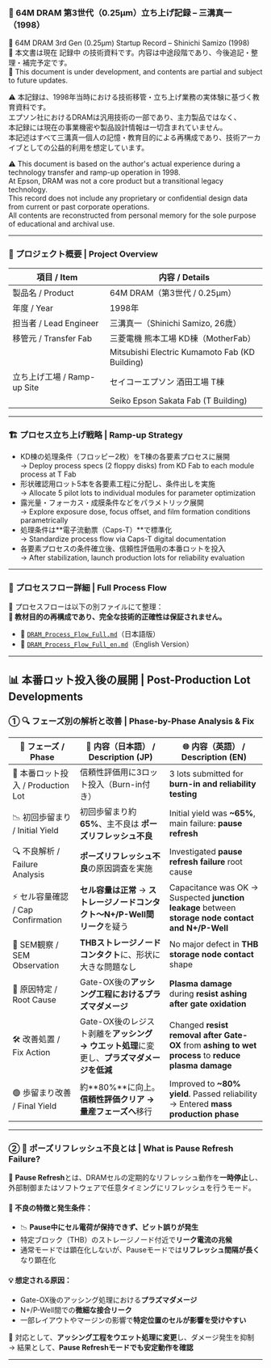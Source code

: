### 📘 64M DRAM 第3世代（0.25μm）立ち上げ記録 – 三溝真一（1998）

📘 64M DRAM 3rd Gen (0.25μm) Startup Record – Shinichi Samizo (1998)  
📝 本文書は現在 記録中 の技術資料です。内容は中途段階であり、今後追記・整理・補完予定です。  
📝 This document is under development, and contents are partial and subject to future updates.  

⚠️ 本記録は、1998年当時における技術移管・立ち上げ業務の実体験に基づく教育資料です。  
エプソン社におけるDRAMは汎用技術の一部であり、主力製品ではなく、  
本記録には現在の事業機密や製品設計情報は一切含まれていません。  
本記述はすべて三溝真一個人の記憶・教育目的による再構成であり、技術アーカイブとしての公益的利用を想定しています。  

⚠️ This document is based on the author's actual experience during a technology transfer and ramp-up operation in 1998.  
At Epson, DRAM was not a core product but a transitional legacy technology.  
This record does not include any proprietary or confidential design data from current or past corporate operations.  
All contents are reconstructed from personal memory for the sole purpose of educational and archival use.

---

### 🧭 プロジェクト概要 | Project Overview

| 項目 / Item           | 内容 / Details                                              |
|----------------------|-------------------------------------------------------------|
| 製品名 / Product     | 64M DRAM（第3世代 / 0.25μm）                                |
| 年度 / Year          | 1998年                                                     |
| 担当者 / Lead Engineer | 三溝真一（Shinichi Samizo, 26歳）                          |
| 移管元 / Transfer Fab | 三菱電機 熊本工場 KD棟（MotherFab）                         |
|                      | Mitsubishi Electric Kumamoto Fab (KD Building)              |
| 立ち上げ工場 / Ramp-up Site | セイコーエプソン 酒田工場 T棟                                |
|                      | Seiko Epson Sakata Fab (T Building)                         |

---

### 🏗️ プロセス立ち上げ戦略 | Ramp-up Strategy

- KD棟の処理条件（フロッピー2枚）をT棟の各要素プロセスに展開  
  → Deploy process specs (2 floppy disks) from KD Fab to each module process at T Fab  
- 形状確認用ロット5本を各要素工程に分配し、条件出しを実施  
  → Allocate 5 pilot lots to individual modules for parameter optimization  
- 露光量・フォーカス・成膜条件などをパラメトリック展開  
  → Explore exposure dose, focus offset, and film formation conditions parametrically  
- 処理条件は**電子流動票（Caps-T）**で標準化  
  → Standardize process flow via Caps-T digital documentation  
- 各要素プロセスの条件確立後、信頼性評価用の本番ロットを投入  
  → After stabilization, launch production lots for reliability evaluation  

---

### 🔗 プロセスフロー詳細 | Full Process Flow

📂 プロセスフローは以下の別ファイルにて整理：  
**📝 教材目的の再構成であり、完全な技術的正確性は保証されません。**

- 📄 [`DRAM_Process_Flow_Full.md`](DRAM_Process_Flow_Full.md)（日本語版）  
- 📄 [`DRAM_Process_Flow_Full_en.md`](DRAM_Process_Flow_Full_en.md)（English Version）

---

## 📊 本番ロット投入後の展開 | Post-Production Lot Developments

### ① 🔍 フェーズ別の解析と改善 | Phase-by-Phase Analysis & Fix

| 🧭 フェーズ / Phase | 📄 内容（日本語） / Description (JP) | 🌐 内容（英語） / Description (EN) |
|------------------|----------------------------------|--------------------------------------|
| 🚀 本番ロット投入 / Production Lot | 信頼性評価用に3ロット投入（Burn-in付き） | 3 lots submitted for **burn-in and reliability testing** |
| 📉 初回歩留まり / Initial Yield | 初回歩留まり約**65%**、主不良は **ポーズリフレッシュ不良** | Initial yield was **~65%**, main failure: **pause refresh** |
| 🔍 不良解析 / Failure Analysis | **ポーズリフレッシュ不良**の原因調査を実施 | Investigated **pause refresh failure** root cause |
| ⚡ セル容量確認 / Cap Confirmation | **セル容量は正常** → **ストレージノードコンタクト〜N+/P-Well間リーク**を疑う | Capacitance was OK → Suspected **junction leakage** between **storage node contact and N+/P-Well** |
| 🧐 SEM観察 / SEM Observation | **THBストレージノードコンタクト**に、形状に大きな問題なし | No major defect in **THB storage node contact** shape |
| 📌 原因特定 / Root Cause | Gate-OX後の**アッシング工程におけるプラズマダメージ** | **Plasma damage** during **resist ashing after gate oxidation** |
| 🛠️ 改善処置 / Fix Action | Gate-OX後のレジスト剥離を**アッシング → ウエット処理**に変更し、**プラズマダメージを低減** | Changed **resist removal after Gate-OX** from **ashing to wet process** to **reduce plasma damage** |
| 🟢 歩留まり改善 / Final Yield | 約**80%**に向上。**信頼性評価クリア → 量産フェーズへ**移行 | Improved to **~80% yield**. Passed reliability → Entered **mass production phase** |

---

### ② 🧪 ポーズリフレッシュ不良とは | What is Pause Refresh Failure?

📌 **Pause Refresh**とは、DRAMセルの定期的なリフレッシュ動作を**一時停止**し、  
外部制御またはソフトウェアで任意タイミングにリフレッシュを行うモード。

#### 🔧 不良の特徴と発生条件：
- 📉 **Pause中にセル電荷が保持できず、ビット誤りが発生**
- 特定ブロック（THB）のストレージノード付近で**リーク電流の兆候**
- 通常モードでは顕在化しないが、Pauseモードでは**リフレッシュ間隔が長く**なり顕在化

#### 💡 想定される原因：
- Gate-OX後のアッシング処理における**プラズマダメージ**
- N+/P-Well間での**微細な接合リーク**
- 一部レイアウトやマージンの影響で**特定位置のセルが影響を受けやすい**

🎯 対応として、**アッシング工程をウエット処理に変更**し、ダメージ発生を抑制  
→ 結果として、**Pause Refreshモードでも安定動作を確認**

---
